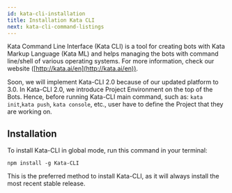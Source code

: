 ```yaml
---
id: kata-cli-installation
title: Installation Kata CLI
next: kata-cli-command-listings
---
```


Kata Command Line Interface (Kata CLI) is a tool for creating bots with Kata Markup Language (Kata ML) and helps managing the bots with command line/shell of various operating systems.
For more information, check our website ([http://kata.ai/en](http://kata.ai/en)).

Soon, we will implement Kata-CLI 2.0 because of our updated platform to 3.0. In Kata-CLI 2.0, we introduce Project Environment on the top of the Bots. Hence, before running Kata-CLI main command, such as: `kata init`,`kata push`, `kata console`, etc., user have to define the Project that they are working on.

## Installation

To install Kata-CLI in global mode, run this command in your terminal:

```shell
npm install -g Kata-CLI
```

This is the preferred method to install Kata-CLI, as it will always install the most recent stable release.
